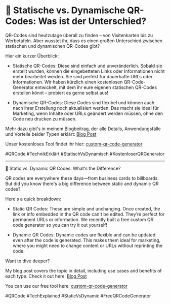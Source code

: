 # 🚀 Statische vs. Dynamische QR-Codes: Was ist der Unterschied?



QR-Codes sind heutzutage überall zu finden – von Visitenkarten bis zu Werbetafeln. Aber wusstet ihr, dass es einen großen Unterschied zwischen statischen und dynamischen QR-Codes gibt?



Hier ein kurzer Überblick:



- Statische QR-Codes: Diese sind einfach und unveränderlich. Sobald sie erstellt wurden, können die eingebetteten Links oder Informationen nicht mehr bearbeitet werden. Sie sind perfekt für dauerhafte URLs oder Informationen. Wir haben kürzlich einen kostenlosen QR-Code-Generator entwickelt, mit dem ihr eure eigenen statischen QR-Codes erstellen könnt – probiert es gerne selbst aus!



- Dynamische QR-Codes: Diese Codes sind flexibel und können auch nach ihrer Erstellung noch aktualisiert werden. Das macht sie ideal für Marketing, wenn Inhalte oder URLs geändert werden müssen, ohne den Code neu drucken zu müssen.





Mehr dazu gibt's in meinem Blogbeitrag, der alle Details, Anwendungsfälle und Vorteile beider Typen erklärt: [Blog Post](https://fabiotietz.com/blog/custom-qr-code-generator)



Unser kostenloses Tool findet ihr hier: [custom-qr-code-generator](https://qr.tietz-innovations.com)

#QRCode #TechnikErklärt #StatischVsDynamisch #KostenloserQRGenerator



-----------------------------------------------------------------------------



🚀 Static vs. Dynamic QR Codes: What's the Difference?



QR codes are everywhere these days—from business cards to billboards. But did you know there's a big difference between static and dynamic QR codes?



Here's a quick breakdown:



- Static QR Codes: These are simple and unchanging. Once created, the link or info embedded in the QR code can't be edited. They’re perfect for permanent URLs or information. We recently built a free custom QR code generator so you can try it out yourself!



- Dynamic QR Codes: Dynamic codes are flexible and can be updated even after the code is generated. This makes them ideal for marketing, where you might need to change content or URLs without reprinting the code.

Want to dive deeper? 



My blog post covers the topic in detail, including use cases and benefits of each type. Check it out here: [Blog Post](https://fabiotietz.com/blog/custom-qr-code-generator)



You can use our free tool here: [custom-qr-code-generator](https://qr.tietz-innovations.com)

#QRCode #TechExplained #StaticVsDynamic #FreeQRCodeGenerator